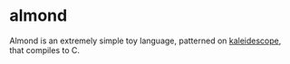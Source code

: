 # almond

Almond is an extremely simple toy language, patterned on [kaleidescope](https://llvm.org/docs/tutorial/), that compiles to C.
